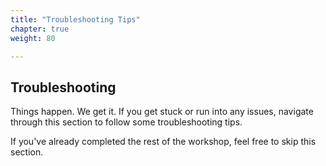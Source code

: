 ```yaml
---
title: "Troubleshooting Tips"
chapter: true
weight: 80

---
```



## Troubleshooting
Things happen. We get it. If you get stuck or run into any issues, navigate through this section to follow some troubleshooting tips.

If you've already completed the rest of the workshop, feel free to skip this section.